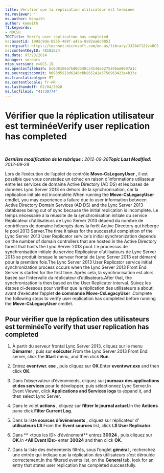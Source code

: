 ```yaml
---
title: Vérifier que la réplication utilisateur est terminée
ms.reviewer: ''
ms.author: kenwith
author: kenwith
f1.keywords:
- NOCSH
TOCTitle: Verify user replication has completed
ms:assetid: 199dc9de-b555-468f-a42a-9e92ea6c9053
ms:mtpsurl: https://technet.microsoft.com/en-us/library/JJ204712(v=OCS.15)
ms:contentKeyID: 48183524
ms.date: 07/23/2014
manager: serdars
mtps_version: v=OCS.15
ms.openlocfilehash: bc6d8100a7bd0d348c3414da627584bae8697a1c
ms.sourcegitcommit: b693d5923d6240cbb865241a5750963423a4b33e
ms.translationtype: MT
ms.contentlocale: fr-FR
ms.lasthandoff: 02/04/2020
ms.locfileid: "41730774"
---
```

<div data-xmlns="http://www.w3.org/1999/xhtml">

<div class="topic" data-xmlns="http://www.w3.org/1999/xhtml" data-msxsl="urn:schemas-microsoft-com:xslt" data-cs="http://msdn.microsoft.com/en-us/">

<div data-asp="http://msdn2.microsoft.com/asp">

# <a name="verify-user-replication-has-completed"></a><span data-ttu-id="18c28-102">Vérifier que la réplication utilisateur est terminée</span><span class="sxs-lookup"><span data-stu-id="18c28-102">Verify user replication has completed</span></span>

</div>

<div id="mainSection">

<div id="mainBody">

<span> </span>

<span data-ttu-id="18c28-103">_**Dernière modification de la rubrique :** 2012-09-28_</span><span class="sxs-lookup"><span data-stu-id="18c28-103">_**Topic Last Modified:** 2012-09-28_</span></span>

<span data-ttu-id="18c28-104">Lors de l’exécution de l’applet de contrôle **Move-CsLegacyUser** , il est possible que vous constatiez un échec en raison d’informations utilisateur entre les services de domaine Active Directory (AD DS) et les bases de données Lync Server 2013 en dehors de la synchronisation, car la réplication initiale est incomplète.</span><span class="sxs-lookup"><span data-stu-id="18c28-104">When running the **Move-CsLegacyUser** cmdlet, you may experience a failure due to user information between Active Directory Domain Services (AD DS) and the Lync Server 2013 databases being out of sync because the initial replication is incomplete.</span></span> <span data-ttu-id="18c28-105">Le temps nécessaire à la réussite de la synchronisation initiale du service Réplicateur d’utilisateurs de Lync Server 2013 dépend du nombre de contrôleurs de domaine hébergés dans la forêt Active Directory qui héberge le pool 2013 Server.</span><span class="sxs-lookup"><span data-stu-id="18c28-105">The time it takes for the successful completion of the Lync Server 2013 User Replicator service's initial synchronization depends on the number of domain controllers that are hosted in the Active Directory forest that hosts the Lync Server 2013 pool.</span></span> <span data-ttu-id="18c28-106">Le processus de synchronisation initiale du service Réplicateur d’utilisateurs de Lync Server 2013 se produit lorsque le serveur frontal de Lync Server 2013 est démarré pour la première fois.</span><span class="sxs-lookup"><span data-stu-id="18c28-106">The Lync Server 2013 User Replicator service initial synchronization process occurs when the Lync Server 2013 Front End Server is started for the first time.</span></span> <span data-ttu-id="18c28-107">Après cela, la synchronisation est alors basée sur l’intervalle du réplicateur d’utilisateurs.</span><span class="sxs-lookup"><span data-stu-id="18c28-107">After that, the synchronization is then based on the User Replicator interval.</span></span> <span data-ttu-id="18c28-108">Suivez les étapes ci-dessous pour vérifier que la réplication des utilisateurs a abouti avant d’exécuter l’applet **de commande Move-CsLegacyUser** .</span><span class="sxs-lookup"><span data-stu-id="18c28-108">Complete the following steps to verify user replication has completed before running the **Move-CsLegacyUser** cmdlet.</span></span>

<div>

## <a name="to-verify-that-user-replication-has-completed"></a><span data-ttu-id="18c28-109">Pour vérifier que la réplication des utilisateurs est terminée</span><span class="sxs-lookup"><span data-stu-id="18c28-109">To verify that user replication has completed</span></span>

1.  <span data-ttu-id="18c28-110">À partir du serveur frontal Lync Server 2013, cliquez sur le menu **Démarrer** , puis sur **exécuter**.</span><span class="sxs-lookup"><span data-stu-id="18c28-110">From the Lync Server 2013 Front End server, click the **Start** menu, and then click **Run**.</span></span>

2.  <span data-ttu-id="18c28-111">Entrez **eventvwr. exe** , puis cliquez sur **OK**.</span><span class="sxs-lookup"><span data-stu-id="18c28-111">Enter **eventvwr.exe** and then click **OK**.</span></span>

3.  <span data-ttu-id="18c28-112">Dans l’observateur d’événements, cliquez sur **journaux des applications et des services** pour le développer, puis sélectionnez Lync Server.</span><span class="sxs-lookup"><span data-stu-id="18c28-112">In Event Viewer, click **Applications and Services logs** to expand it, and then select Lync Server.</span></span>

4.  <span data-ttu-id="18c28-113">Dans le volet **actions** , cliquez sur **filtrer le journal actuel**.</span><span class="sxs-lookup"><span data-stu-id="18c28-113">In the **Actions** pane click **Filter Current Log**.</span></span>

5.  <span data-ttu-id="18c28-114">Dans la liste **sources d’événements** , cliquez sur réplicateur d' **utilisateurs LS**.</span><span class="sxs-lookup"><span data-stu-id="18c28-114">From the **Event sources** list, click **LS User Replicator**.</span></span>

6.  <span data-ttu-id="18c28-115">Dans \*\* \<tous les ID\> d’événement\*\* entrez **30024** , puis cliquez sur **OK**.</span><span class="sxs-lookup"><span data-stu-id="18c28-115">In **\<All Event IDs\>** enter **30024** and then click **OK**.</span></span>

7.  <span data-ttu-id="18c28-116">Dans la liste des événements filtrés, sous l’onglet **général** , recherchez une entrée qui indique que la réplication des utilisateurs s’est déroulée correctement.</span><span class="sxs-lookup"><span data-stu-id="18c28-116">In the filtered events list, on the **General** tab, look for an entry that states user replication has completed successfully.</span></span>

</div>

</div>

<span> </span>

</div>

</div>

</div>

